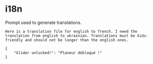 # i18n

Prompt used to generate translations.

```
Here is a translation file for english to french. I need the translation from english to ukrainian. Translations must be kids-friendly and should not be longer than the english ones.

{
    "Glider unlocked!": "Planeur débloqué !"
}
```
